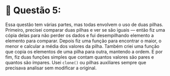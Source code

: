 # 🔹 Questão 5:

Essa questão tem várias partes, mas todas envolvem o uso de duas pilhas. Primeiro, precisei comparar duas pilhas e ver se são iguais — então fiz uma cópia delas para não perder os dados e fui desempilhando elemento a elemento para comparar. Depois fiz uma função para encontrar o maior, o menor e calcular a média dos valores da pilha. Também criei uma função que copia os elementos de uma pilha para outra, mantendo a ordem. E por fim, fiz duas funções simples que contam quantos valores são pares e quantos são ímpares. Usei `clone()` ou pilhas auxiliares sempre que precisava analisar sem modificar a original.